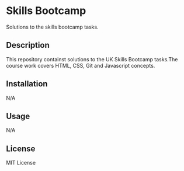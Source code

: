 # Skills Bootcamp
Solutions to the skills bootcamp tasks.

## Description
This repository containst solutions to the UK Skills Bootcamp tasks.The course work covers HTML, CSS, Git and Javascript concepts.

## Installation
N/A

## Usage
N/A

## License
MIT License